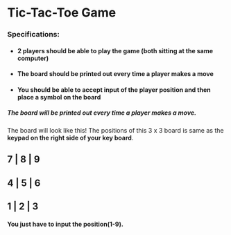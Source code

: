 # Tic-Tac-Toe Game

### Specifications: 
* #### 2 players should be able to play the game (both sitting at the same computer)
* #### The board should be printed out every time a player makes a move
* #### You should be able to accept input of the player position and then place a symbol on the board

##### The board will be printed out every time a player makes a move.
The board will look like this!
The positions of this 3 x 3 board is same as the **keypad on the right side of your key board**.

 7 | 8 | 9
-----------
 4 | 5 | 6
-----------
 1 | 2 | 3
-----------

#### You just have to input the position(1-9).

